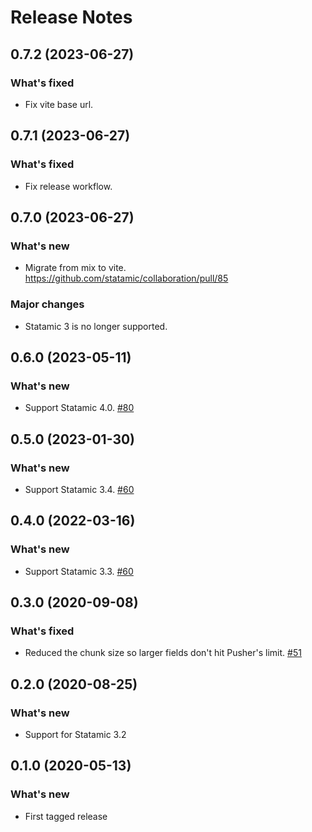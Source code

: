 # Release Notes

## 0.7.2 (2023-06-27)

### What's fixed
- Fix vite base url.



## 0.7.1 (2023-06-27)

### What's fixed
- Fix release workflow.



## 0.7.0 (2023-06-27)

### What's new
- Migrate from mix to vite. https://github.com/statamic/collaboration/pull/85

### Major changes
- Statamic 3 is no longer supported.



## 0.6.0 (2023-05-11)

### What's new
- Support Statamic 4.0. [#80](https://github.com/statamic/collaboration/pull/80)



## 0.5.0 (2023-01-30)

### What's new
- Support Statamic 3.4. [#60](https://github.com/statamic/collaboration/issues/74)



## 0.4.0 (2022-03-16)

### What's new
- Support Statamic 3.3. [#60](https://github.com/statamic/collaboration/issues/60)



## 0.3.0 (2020-09-08)

### What's fixed
- Reduced the chunk size so larger fields don't hit Pusher's limit. [#51](https://github.com/statamic/collaboration/pull/51)



## 0.2.0 (2020-08-25)

### What's new
- Support for Statamic 3.2



## 0.1.0 (2020-05-13)

### What's new
- First tagged release
